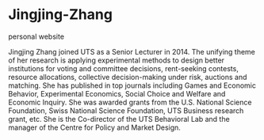 # Jingjing-Zhang
personal website

Jingjing Zhang joined UTS as a Senior Lecturer in 2014. The unifying theme of her research is applying experimental methods to design better institutions for voting and committee decisions, rent-seeking contests, resource allocations, collective decision-making under risk, auctions and matching. She has published in top journals including Games and Economic Behavior, Experimental Economics, Social Choice and Welfare and Economic Inquiry. She was awarded grants from the U.S. National Science Foundation, Swiss National Science Foundation, UTS Business research grant, etc. She is the Co-director of the UTS Behavioral Lab and the manager of the Centre for Policy and Market Design.
